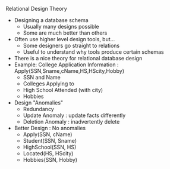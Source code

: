 Relational Design Theory
  - Designing a database schema
    - Usually many designs possible
    - Some are much better than others
  - Often use higher level design tools, but...
    - Some designers go straight to relations
    - Useful to understand why tools produce certain schemas
  - There is a nice theory for relational database design
  - Example: College Application Information : Apply(SSN,Sname,cName,HS,HScity,Hobby)
    - SSN and Name
    - Colleges Applying to
    - High School Attended (with city)
    - Hobbies
  - Design "Anomalies"
    - Redundancy
    - Update Anomaly : update facts differently
    - Deletion Anomaly : inadvertently delete
  - Better Design : No anomalies
    - Apply(SSN, cName)
    - Student(SSN, Sname)
    - HighSchool(SSN, HS)
    - Located(HS, HScity)
    - Hobbies(SSN, Hobby)
